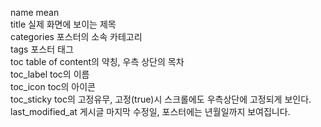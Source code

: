 
name	mean<br>
title	실제 화면에 보이는 제목<br>
categories	포스터의 소속 카테고리<br>
tags	포스터 태그<br>
toc	table of content의 약칭, 우측 상단의 목차<br>
toc_label	toc의 이름<br>
toc_icon	toc의 아이콘<br>
toc_sticky	toc의 고정유무, 고정(true)시 스크롤에도 우측상단에 고정되게 보인다.<br>
last_modified_at	게시글 마지막 수정일, 포스터에는 년월일까지 보여집니다.<br>
